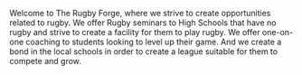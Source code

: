 Welcome to The Rugby Forge, where we strive to create opportunities related to rugby. 
We offer Rugby seminars to High Schools that have no rugby and strive to create a facility for them to play rugby.
We offer one-on-one coaching to students looking to level up their game.
And we create a bond in the local schools in order to create a league suitable for them to compete and grow.
